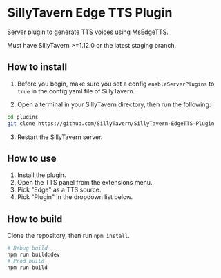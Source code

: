 # SillyTavern Edge TTS Plugin

Server plugin to generate TTS voices using [MsEdgeTTS](https://www.npmjs.com/package/msedge-tts).

Must have SillyTavern >=1.12.0 or the latest staging branch.

## How to install

1. Before you begin, make sure you set a config `enableServerPlugins` to `true` in the config.yaml file of SillyTavern.

2. Open a terminal in your SillyTavern directory, then run the following:

```bash
cd plugins
git clone https://github.com/SillyTavern/SillyTavern-EdgeTTS-Plugin
```

3. Restart the SillyTavern server.

## How to use

1. Install the plugin.
2. Open the TTS panel from the extensions menu.
3. Pick "Edge" as a TTS source.
4. Pick "Plugin" in the dropdown list below.

## How to build

Clone the repository, then run `npm install`.

```bash
# Debug build
npm run build:dev
# Prod build
npm run build
```

